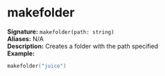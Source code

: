 # makefolder
**Signature:** `makefolder(path: string)` <br>
**Aliases:** N/A <br>
**Description:** Creates a folder with the path specified <br>
**Example:**
```lua
makefolder("juice")
```
